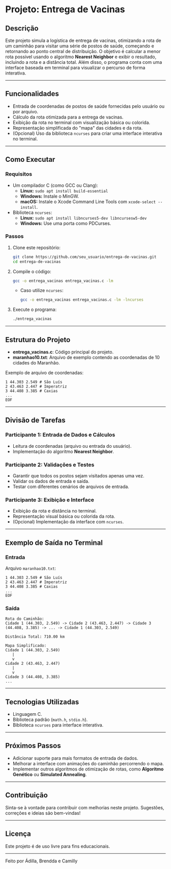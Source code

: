 # Projeto: Entrega de Vacinas

## Descrição

Este projeto simula a logística de entrega de vacinas, otimizando a rota de um caminhão para visitar uma série de postos de saúde, começando e retornando ao ponto central de distribuição. O objetivo é calcular a menor rota possível usando o algoritmo **Nearest Neighbor** e exibir o resultado, incluindo a rota e a distância total.
Além disso, o programa conta com uma interface baseada em terminal para visualizar o percurso de forma interativa.

---

## Funcionalidades

- Entrada de coordenadas de postos de saúde fornecidas pelo usuário ou por arquivo.
- Cálculo da rota otimizada para a entrega de vacinas.
- Exibição da rota no terminal com visualização básica ou colorida.
- Representação simplificada do "mapa" das cidades e da rota.
- (Opcional) Uso da biblioteca `ncurses` para criar uma interface interativa no terminal.

---

## Como Executar

### Requisitos

- Um compilador C (como GCC ou Clang):
  - **Linux:** `sudo apt install build-essential`
  - **Windows:** Instale o MinGW.
  - **macOS:** Instale o Xcode Command Line Tools com `xcode-select --install`.
- Biblioteca `ncurses`:
  - **Linux:** `sudo apt install libncurses5-dev libncursesw5-dev`
  - **Windows:** Use uma porta como PDCurses.

### Passos

1. Clone este repositório:

   ```bash
   git clone https://github.com/seu_usuario/entrega-de-vacinas.git
   cd entrega-de-vacinas
   ```

2. Compile o código:

   ```bash
   gcc -o entrega_vacinas entrega_vacinas.c -lm
   ```

   - Caso utilize `ncurses`:
     ```bash
     gcc -o entrega_vacinas entrega_vacinas.c -lm -lncurses
     ```

3. Execute o programa:

   ```bash
   ./entrega_vacinas
   ```

---

## Estrutura do Projeto

- **entrega\_vacinas.c**: Código principal do projeto.
- **maranhao10.txt**: Arquivo de exemplo contendo as coordenadas de 10 cidades do Maranhão.

Exemplo de arquivo de coordenadas:

```
1 44.303 2.549 # São Luís
2 43.463 2.447 # Imperatriz
3 44.408 3.385 # Caxias
...
EOF
```

---

## Divisão de Tarefas

### Participante 1: Entrada de Dados e Cálculos

- Leitura de coordenadas (arquivo ou entrada do usuário).
- Implementação do algoritmo **Nearest Neighbor**.

### Participante 2: Validações e Testes

- Garantir que todos os postos sejam visitados apenas uma vez.
- Validar os dados de entrada e saída.
- Testar com diferentes cenários de arquivos de entrada.

### Participante 3: Exibição e Interface

- Exibição da rota e distância no terminal.
- Representação visual básica ou colorida da rota.
- (Opcional) Implementação da interface com `ncurses`.

---

## Exemplo de Saída no Terminal

### Entrada

Arquivo `maranhao10.txt`:

```
1 44.303 2.549 # São Luís
2 43.463 2.447 # Imperatriz
3 44.408 3.385 # Caxias
...
EOF
```

### Saída

```
Rota do Caminhão:
Cidade 1 (44.303, 2.549) -> Cidade 2 (43.463, 2.447) -> Cidade 3 (44.408, 3.385) -> ... -> Cidade 1 (44.303, 2.549)

Distância Total: 710.00 km

Mapa Simplificado:
Cidade 1 (44.303, 2.549)
   |
   v
Cidade 2 (43.463, 2.447)
   |
   v
Cidade 3 (44.408, 3.385)
...
```

---

## Tecnologias Utilizadas

- Linguagem C.
- Biblioteca padrão (`math.h`, `stdio.h`).
- Biblioteca `ncurses` para interface interativa.

---

## Próximos Passos

- Adicionar suporte para mais formatos de entrada de dados.
- Melhorar a interface com animações do caminhão percorrendo o mapa.
- Implementar outros algoritmos de otimização de rotas, como **Algoritmo Genético** ou **Simulated Annealing**.

---

## Contribuição

Sinta-se à vontade para contribuir com melhorias neste projeto. Sugestões, correções e ideias são bem-vindas!

---

## Licença

Este projeto é de uso livre para fins educacionais.

---

Feito por Ádilla, Brendda e Camilly

